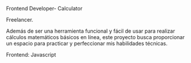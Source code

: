 Frontend Developer- Calculator

Freelancer.

Además de ser una herramienta funcional y fácil de usar para realizar cálculos matemáticos básicos en línea, este proyecto busca proporcionar un espacio para practicar y perfeccionar mis habilidades técnicas.

Frontend: Javascript

